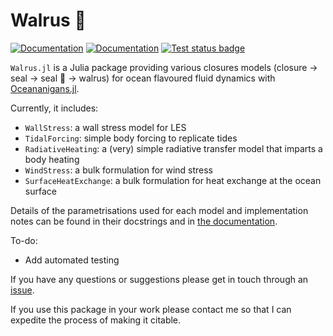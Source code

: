 # Walrus 🦭

[![Documentation](https://img.shields.io/badge/documentation-stable%20release-blue?style=flat-square)](https://walrus.jagosw.com/stable/)
[![Documentation](https://img.shields.io/badge/documentation-dev%20release-orange?style=flat-square)](https://walrus.jagosw.com/dev/)
[![Test status badge](https://github.com/jagoosw/Walrus.jl/actions/workflows/test.yml/badge.svg)](https://github.com/jagoosw/Walrus.jl/actions/workflows/test.yml)

``Walrus.jl`` is a Julia package providing various closures models (closure -> seal -> seal 🦭 -> walrus) for ocean flavoured fluid dynamics with [Oceananigans.jl](https://github.com/CliMA/Oceananigans.jl/).

Currently, it includes:
- `WallStress`: a wall stress model for LES
- `TidalForcing`: simple body forcing to replicate tides
- `RadiativeHeating`: a (very) simple radiative transfer model that imparts a body heating
- `WindStress`: a bulk formulation for wind stress
- `SurfaceHeatExchange`: a bulk formulation for heat exchange at the ocean surface

Details of the parametrisations used for each model and implementation notes can be found in their docstrings and in [the documentation](https://walrus.jagosw.com/stable/appendix/library/).

To-do:
- Add automated testing

If you have any questions or suggestions please get in touch through an [issue](https://github.com/jagoosw/Walrus.jl/issues).

If you use this package in your work please contact me so that I can expedite the process of making it citable.